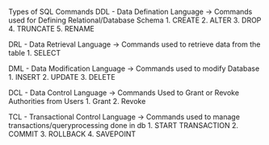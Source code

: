 Types of SQL Commands
DDL - Data Defination Language  -> Commands used for Defining Relational/Database Schema
    1. CREATE
    2. ALTER
    3. DROP
    4. TRUNCATE
    5. RENAME


DRL - Data Retrieval Language  -> Commands used to retrieve data from the table
    1. SELECT


DML - Data Modification Language -> Commands used to modify Database
    1. INSERT
    2. UPDATE
    3. DELETE


DCL  - Data Control Language -> Commands Used to Grant or Revoke Authorities from Users
    1. Grant
    2. Revoke

TCL  - Transactional Control Language  -> Commands used to manage transactions/queryprocessing done in db
    1. START TRANSACTION
    2. COMMIT
    3. ROLLBACK
    4. SAVEPOINT